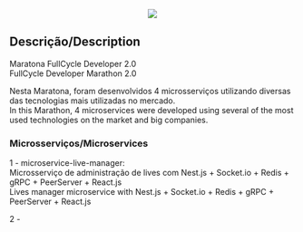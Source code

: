 <p align="center">
  <a href="http://nestjs.com/" target="blank"><img src="http://maratona.fullcycle.com.br/public/img/logo-maratona.png"/></a>
</p>

## Descrição/Description

Maratona FullCycle Developer 2.0  
FullCycle Developer Marathon 2.0  
  
Nesta Maratona, foram desenvolvidos 4 microsserviços utilizando diversas das tecnologias mais utilizadas no mercado.  
In this Marathon, 4 microservices were developed using several of the most used technologies on the market and big companies.  
  
### Microsserviços/Microservices  
  
1 - microservice-live-manager:  
  Microsserviço de administração de lives com Nest.js + Socket.io + Redis + gRPC + PeerServer + React.js  
  Lives manager microservice with Nest.js + Socket.io + Redis + gRPC + PeerServer + React.js  
  
2 - 
